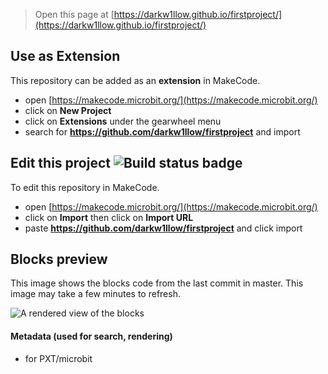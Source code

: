 
> Open this page at [https://darkw1llow.github.io/firstproject/](https://darkw1llow.github.io/firstproject/)

## Use as Extension

This repository can be added as an **extension** in MakeCode.

* open [https://makecode.microbit.org/](https://makecode.microbit.org/)
* click on **New Project**
* click on **Extensions** under the gearwheel menu
* search for **https://github.com/darkw1llow/firstproject** and import

## Edit this project ![Build status badge](https://github.com/darkw1llow/firstproject/workflows/MakeCode/badge.svg)

To edit this repository in MakeCode.

* open [https://makecode.microbit.org/](https://makecode.microbit.org/)
* click on **Import** then click on **Import URL**
* paste **https://github.com/darkw1llow/firstproject** and click import

## Blocks preview

This image shows the blocks code from the last commit in master.
This image may take a few minutes to refresh.

![A rendered view of the blocks](https://github.com/darkw1llow/firstproject/raw/master/.github/makecode/blocks.png)

#### Metadata (used for search, rendering)

* for PXT/microbit
<script src="https://makecode.com/gh-pages-embed.js"></script><script>makeCodeRender("{{ site.makecode.home_url }}", "{{ site.github.owner_name }}/{{ site.github.repository_name }}");</script>
